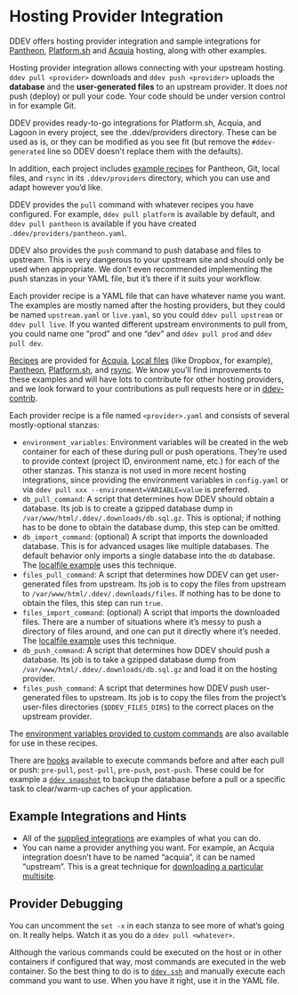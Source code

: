 # Hosting Provider Integration

DDEV offers hosting provider integration and sample integrations for [Pantheon](https://pantheon.io), [Platform.sh](https://platform.sh) and [Acquia](https://www.acquia.com) hosting, along with other examples.

Hosting provider integration allows connecting with your upstream hosting. `ddev pull <provider>` downloads and `ddev push <provider>` uploads the **database** and the **user-generated files** to an upstream provider. It does *not* push (deploy) or pull your code. Your code should be under version control in for example Git.

DDEV provides ready-to-go integrations for Platform.sh, Acquia, and Lagoon in every project, see the .ddev/providers directory. These can be used as is, or they can be modified as you see fit (but remove the `#ddev-generated` line so DDEV doesn't replace them with the defaults).

In addition, each project includes [example recipes](https://github.com/ddev/ddev/tree/master/pkg/ddevapp/dotddev_assets/providers) for Pantheon, Git, local files, and `rsync` in its `.ddev/providers` directory, which you can use and adapt however you’d like.

DDEV provides the `pull` command with whatever recipes you have configured. For example, `ddev pull platform` is available by default, and `ddev pull pantheon` is available if you have created `.ddev/providers/pantheon.yaml`.

DDEV also provides the `push` command to push database and files to upstream. This is very dangerous to your upstream site and should only be used when appropriate. We don’t even recommended implementing the push stanzas in your YAML file, but it’s there if it suits your workflow.

Each provider recipe is a YAML file that can have whatever name you want. The examples are mostly named after the hosting providers, but they could be named `upstream.yaml` or `live.yaml`, so you could `ddev pull upstream` or `ddev pull live`. If you wanted different upstream environments to pull from, you could name one “prod” and one “dev” and `ddev pull prod` and `ddev pull dev`.

[Recipes](https://github.com/ddev/ddev/blob/master/pkg/ddevapp/dotddev_assets/providers/) are provided for [Acquia](https://github.com/ddev/ddev/blob/master/pkg/ddevapp/dotddev_assets/providers/acquia.yaml), [Local files](https://github.com/ddev/ddev/blob/master/pkg/ddevapp/dotddev_assets/providers/localfile.yaml.example) (like Dropbox, for example), [Pantheon](https://github.com/ddev/ddev/blob/master/pkg/ddevapp/dotddev_assets/providers/pantheon.yaml.example), [Platform.sh](https://github.com/ddev/ddev/blob/master/pkg/ddevapp/dotddev_assets/providers/platform.yaml), and [rsync](https://github.com/ddev/ddev/blob/master/pkg/ddevapp/dotddev_assets/providers/rsync.yaml.example). We know you’ll find improvements to these examples and will have lots to contribute for other hosting providers, and we look forward to your contributions as pull requests here or in [ddev-contrib](https://github.com/ddev/ddev-contrib).

Each provider recipe is a file named `<provider>.yaml` and consists of several mostly-optional stanzas:

* `environment_variables`: Environment variables will be created in the web container for each of these during pull or push operations. They’re used to provide context (project ID, environment name, etc.) for each of the other stanzas. This stanza is not used in more recent hosting integrations, since providing the environment variables in `config.yaml` or via `ddev pull xxx --environment=VARIABLE=value` is preferred.
* `db_pull_command`: A script that determines how DDEV should obtain a database. Its job is to create a gzipped database dump in `/var/www/html/.ddev/.downloads/db.sql.gz`. This is optional; if nothing has to be done to obtain the database dump, this step can be omitted.
* `db_import_command`: (optional) A script that imports the downloaded database. This is for advanced usages like multiple databases. The default behavior only imports a single database into the `db` database. The [localfile example](https://github.com/ddev/ddev/blob/master/pkg/ddevapp/dotddev_assets/providers/localfile.yaml.example) uses this technique.
* `files_pull_command`: A script that determines how DDEV can get user-generated files from upstream. Its job is to copy the files from upstream to `/var/www/html/.ddev/.downloads/files`. If nothing has to be done to obtain the files, this step can run `true`.
* `files_import_command`: (optional) A script that imports the downloaded files. There are a number of situations where it’s messy to push a directory of files around, and one can put it directly where it’s needed. The [localfile example](https://github.com/ddev/ddev/blob/master/pkg/ddevapp/dotddev_assets/providers/localfile.yaml.example) uses this technique.
* `db_push_command`: A script that determines how DDEV should push a database. Its job is to take a gzipped database dump from `/var/www/html/.ddev/.downloads/db.sql.gz` and load it on the hosting provider.
* `files_push_command`: A script that determines how DDEV push user-generated files to upstream. Its job is to copy the files from the project’s user-files directories (`$DDEV_FILES_DIRS`) to the correct places on the upstream provider.

The [environment variables provided to custom commands](../extend/custom-commands.md#environment-variables-provided) are also available for use in these recipes.

There are [hooks](../configuration/hooks.md) available to execute commands before and after each pull or push: `pre-pull`, `post-pull`, `pre-push`, `post-push`. These could be for example a [`ddev snapshot`](../usage/commands.md#snapshot) to backup the database before a pull or a specific task to clear/warm-up caches of your application.

## Example Integrations and Hints

* All of the [supplied integrations](https://github.com/ddev/ddev/tree/master/pkg/ddevapp/dotddev_assets/providers) are examples of what you can do.
* You can name a provider anything you want. For example, an Acquia integration doesn’t have to be named “acquia”, it can be named “upstream”. This is a great technique for [downloading a particular multisite](https://stackoverflow.com/a/68553116/215713).

## Provider Debugging

You can uncomment the `set -x` in each stanza to see more of what’s going on. It really helps. Watch it as you do a `ddev pull <whatever>`.

Although the various commands could be executed on the host or in other containers if configured that way, most commands are executed in the web container. So the best thing to do is to [`ddev ssh`](../usage/commands.md#ssh) and manually execute each command you want to use. When you have it right, use it in the YAML file.
